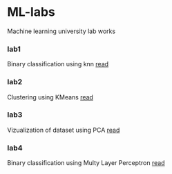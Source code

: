 # ML-labs
Machine learning university lab works

### lab1
Binary classification using knn
[read](https://scikit-learn.org/stable/modules/generated/sklearn.neighbors.KNeighborsClassifier.html)
### lab2
Clustering using KMeans
[read](https://scikit-learn.org/stable/modules/generated/sklearn.cluster.KMeans.html)
### lab3
Vizualization of dataset using PCA
[read](https://scikit-learn.org/stable/auto_examples/decomposition/plot_pca_iris.html)
### lab4
Binary classification using Multy Layer Perceptron
[read](https://scikit-learn.org/stable/modules/generated/sklearn.neural_network.MLPClassifier.html)
####

